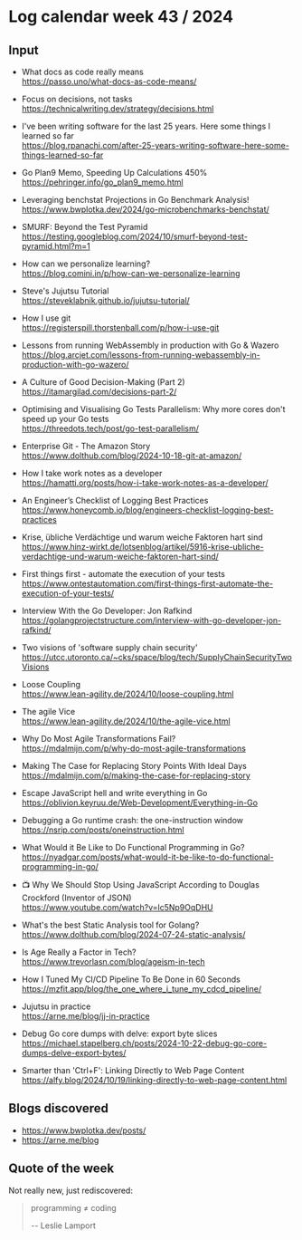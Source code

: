# Log calendar week 43 / 2024

## Input

- What docs as code really means  
https://passo.uno/what-docs-as-code-means/
- Focus on decisions, not tasks  
https://technicalwriting.dev/strategy/decisions.html
- I've been writing software for the last 25 years. Here some things I learned so far  
https://blog.rpanachi.com/after-25-years-writing-software-here-some-things-learned-so-far
- Go Plan9 Memo, Speeding Up Calculations 450%  
https://pehringer.info/go_plan9_memo.html
- Leveraging benchstat Projections in Go Benchmark Analysis!  
https://www.bwplotka.dev/2024/go-microbenchmarks-benchstat/

- SMURF: Beyond the Test Pyramid  
https://testing.googleblog.com/2024/10/smurf-beyond-test-pyramid.html?m=1
- How can we personalize learning?  
https://blog.comini.in/p/how-can-we-personalize-learning
- Steve's Jujutsu Tutorial  
https://steveklabnik.github.io/jujutsu-tutorial/
- How I use git  
https://registerspill.thorstenball.com/p/how-i-use-git


- Lessons from running WebAssembly in production with Go & Wazero  
https://blog.arcjet.com/lessons-from-running-webassembly-in-production-with-go-wazero/
- A Culture of Good Decision-Making (Part 2)  
https://itamargilad.com/decisions-part-2/
- Optimising and Visualising Go Tests Parallelism: Why more cores don't speed up your Go tests  
https://threedots.tech/post/go-test-parallelism/
- Enterprise Git - The Amazon Story  
https://www.dolthub.com/blog/2024-10-18-git-at-amazon/
- How I take work notes as a developer  
https://hamatti.org/posts/how-i-take-work-notes-as-a-developer/
- An Engineer’s Checklist of Logging Best Practices  
https://www.honeycomb.io/blog/engineers-checklist-logging-best-practices
- Krise, übliche Verdächtige und warum weiche Faktoren hart sind  
https://www.hinz-wirkt.de/lotsenblog/artikel/5916-krise-ubliche-verdachtige-und-warum-weiche-faktoren-hart-sind/
- First things first - automate the execution of your tests  
https://www.ontestautomation.com/first-things-first-automate-the-execution-of-your-tests/
- Interview With the Go Developer: Jon Rafkind  
https://golangprojectstructure.com/interview-with-go-developer-jon-rafkind/
- Two visions of 'software supply chain security'  
https://utcc.utoronto.ca/~cks/space/blog/tech/SupplyChainSecurityTwoVisions
- Loose Coupling  
https://www.lean-agility.de/2024/10/loose-coupling.html
- The agile Vice  
https://www.lean-agility.de/2024/10/the-agile-vice.html
- Why Do Most Agile Transformations Fail?  
https://mdalmijn.com/p/why-do-most-agile-transformations
- Making The Case for Replacing Story Points With Ideal Days  
https://mdalmijn.com/p/making-the-case-for-replacing-story

- Escape JavaScript hell and write everything in Go  
https://oblivion.keyruu.de/Web-Development/Everything-in-Go
- Debugging a Go runtime crash: the one-instruction window  
https://nsrip.com/posts/oneinstruction.html
- What Would it Be Like to Do Functional Programming in Go?  
https://nyadgar.com/posts/what-would-it-be-like-to-do-functional-programming-in-go/

- :tv: Why We Should Stop Using JavaScript According to Douglas Crockford (Inventor of JSON)  
https://www.youtube.com/watch?v=lc5Np9OqDHU
- What's the best Static Analysis tool for Golang?  
https://www.dolthub.com/blog/2024-07-24-static-analysis/

- Is Age Really a Factor in Tech?  
https://www.trevorlasn.com/blog/ageism-in-tech
- How I Tuned My CI/CD Pipeline To Be Done in 60 Seconds  
https://mzfit.app/blog/the_one_where_i_tune_my_cdcd_pipeline/
- Jujutsu in practice  
https://arne.me/blog/jj-in-practice
- Debug Go core dumps with delve: export byte slices  
https://michael.stapelberg.ch/posts/2024-10-22-debug-go-core-dumps-delve-export-bytes/

- Smarter than 'Ctrl+F': Linking Directly to Web Page Content  
https://alfy.blog/2024/10/19/linking-directly-to-web-page-content.html


## Blogs discovered
- https://www.bwplotka.dev/posts/
- https://arne.me/blog

## Quote of the week

Not really new, just rediscovered:

> programming ≠ coding
>
> -- Leslie Lamport


